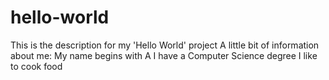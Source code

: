 # hello-world
This is the description for my 'Hello World' project
A little bit of information about me:
My name begins with A
I have a Computer Science degree
I like to cook food
